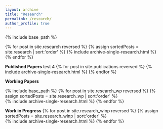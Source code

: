 ```yaml
---
layout: archive
title: "Research"
permalink: /research/
author_profile: true
---
```

{% include base_path %}

{% for post in site.research reversed %} {% assign sortedPosts = site.research | sort:'order' %}
{% include archive-single-research.html %} {% endfor %}

**Published Papers** 
test 4
{% for post in site.publications reversed %} 
{% include archive-single-research.html %} {% endfor %}


**Working Papers**

{% include base_path %}
{% for post in site.research_wp reversed %}
  {% assign sortedPosts = site.research_wp | sort:'order' %}  
  {% include archive-single-research.html %}
{% endfor %}

**Work in Progress**
{% for post in site.research_winp reversed %}
  {% assign sortedPosts = site.research_winp | sort:'order' %}  
  {% include archive-single-research.html %}
{% endfor %}
